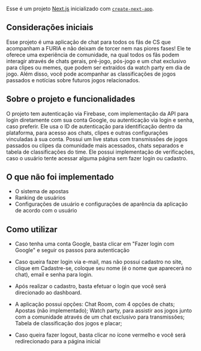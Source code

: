 Esse é um projeto [Next.js](https://nextjs.org) inicializado com [`create-next-app`](https://nextjs.org/docs/app/api-reference/cli/create-next-app).

## Considerações iniciais

Esse projeto é uma aplicação de chat para todos os fãs de CS que acompanham a FURIA e não deixam de torcer nem nas piores fases!
Ele te oferece uma experiência de comunidade, na qual todos os fãs podem interagir através de chats gerais, pré-jogo, pós-jogo e um chat exclusivo para clipes ou memes, que podem ser extraídos da watch party em dia de jogo. 
Além disso, você pode acompanhar as classificações de jogos passados e notícias sobre futuros jogos relacionados.

## Sobre o projeto e funcionalidades

O projeto tem autenticação via Firebase, com implementação da API para login diretamente com sua conta Google, ou autenticação via login e senha, caso preferir.
Ele usa o ID de autenticação para identificação dentro da plataforma, para acesso aos chats, clipes e outras configurações vinculadas à sua conta.
Possui um live status com transmissões de jogos passados ou clipes da comunidade mais acessados, chats separados e tabela de classificações do time.
Ele possui implementação de verificações, caso o usuário tente acessar alguma página sem fazer login ou cadastro.

## O que não foi implementado

- O sistema de apostas
- Ranking de usuários
- Configurações de usuário e configurações de aparência da aplicação de acordo com o usuário

## Como utilizar

- Caso tenha uma conta Google, basta clicar em "Fazer login com Google" e seguir os passos para autenticação 
- Caso queira fazer login via e-mail, mas não possui cadastro no site, clique em Cadastre-se, coloque seu nome (é o nome que aparecerá no chat), email e senha para login.
- Após realizar o cadastro, basta efetuar o login que você será direcionado ao dashboard.
- A aplicação possui opções: Chat Room, com 4 opções de chats;
                             Apostas (não implementado);
                             Watch party, para assistir aos jogos junto com a comunidade através de um chat exclusivo para transmissões;
                             Tabela de classificação dos jogos e placar;

- Caso queira fazer logout, basta clicar no ícone vermelho e você será redirecionado para a página inicial